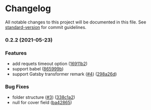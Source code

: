 # Changelog

All notable changes to this project will be documented in this file. See [standard-version](https://github.com/conventional-changelog/standard-version) for commit guidelines.

### 0.2.2 (2021-05-23)


### Features

* add requets timeout option ([16911b2](https://github.com/lee1409/gatsby-source-yuque/commit/16911b299ca15d3b8ced8be0a81c69c7f6005c96))
* support babel ([865999b](https://github.com/lee1409/gatsby-source-yuque/commit/865999b4387fb04c966e23b1a3733a8f3fe41e49))
* support Gatsby transformer remark ([#4](https://github.com/lee1409/gatsby-source-yuque/issues/4)) ([298a26d](https://github.com/lee1409/gatsby-source-yuque/commit/298a26d4c5856b545782df93ec63c4d241a54eb6))


### Bug Fixes

* folder structure ([#3](https://github.com/lee1409/gatsby-source-yuque/issues/3)) ([338c1a2](https://github.com/lee1409/gatsby-source-yuque/commit/338c1a26e353c003b28471ccdc6fa26880501b03))
* null for cover field ([ba42865](https://github.com/lee1409/gatsby-source-yuque/commit/ba42865e4f6cffbff92f260152076b8244bf5614))